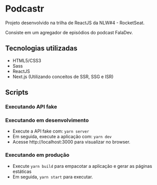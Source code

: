 # Podcastr

Projeto desenvolvido na trilha de ReactJS da NLW#4 - RocketSeat.

Consiste em um agregador de episódios do podcast FalaDev.

## Tecnologias utilizadas

- HTML5/CSS3
- Sass
- ReactJS
- Next.js (Utilizando conceitos de SSR, SSG e ISR)

## Scripts

### Executando API fake



### Executando em desenvolvimento

- Execute a API fake com: `yarn server` 
- Em seguida, execute a aplicação com: `yarn dev`
- Acesse http://localhost:3000 para visualizar no browser.

### Executando em produção

- Execute `yarn build` para empacotar a aplicação e gerar as páginas estáticas
- Em seguida, `yarn start` para executar.
